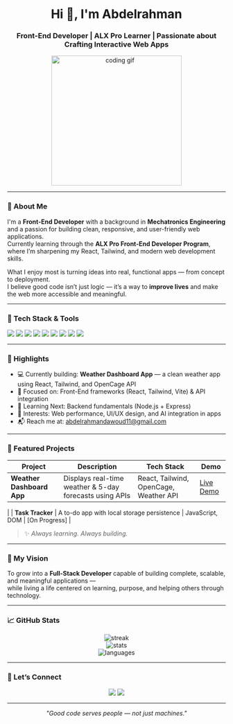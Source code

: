 <!-- GitHub Profile README for Abdelrahman Dawoud -->

<h1 align="center">Hi 👋, I'm Abdelrahman</h1>
<h3 align="center">Front-End Developer | ALX Pro Learner | Passionate about Crafting Interactive Web Apps</h3>

<p align="center">
  <img src="https://media.giphy.com/media/qgQUggAC3Pfv687qPC/giphy.gif" width="300" alt="coding gif">
</p>

---

### 🚀 About Me

I'm a **Front-End Developer** with a background in **Mechatronics Engineering** and a passion for building clean, responsive, and user-friendly web applications.  
Currently learning through the **ALX Pro Front-End Developer Program**, where I’m sharpening my React, Tailwind, and modern web development skills.  

What I enjoy most is turning ideas into real, functional apps — from concept to deployment.  
I believe good code isn’t just logic — it’s a way to **improve lives** and make the web more accessible and meaningful.

---

### 🧰 Tech Stack & Tools

<p align="left">
  <img src="https://img.shields.io/badge/HTML5-E34F26?style=for-the-badge&logo=html5&logoColor=white"/>
  <img src="https://img.shields.io/badge/CSS3-1572B6?style=for-the-badge&logo=css3&logoColor=white"/>
  <img src="https://img.shields.io/badge/JavaScript-F7DF1E?style=for-the-badge&logo=javascript&logoColor=black"/>
  <img src="https://img.shields.io/badge/React-20232A?style=for-the-badge&logo=react&logoColor=61DAFB"/>
  <img src="https://img.shields.io/badge/TailwindCSS-38B2AC?style=for-the-badge&logo=tailwind-css&logoColor=white"/>
  <img src="https://img.shields.io/badge/Vite-646CFF?style=for-the-badge&logo=vite&logoColor=white"/>
  <img src="https://img.shields.io/badge/Git-F05032?style=for-the-badge&logo=git&logoColor=white"/>
  <img src="https://img.shields.io/badge/GitHub-181717?style=for-the-badge&logo=github&logoColor=white"/>
  <img src="https://img.shields.io/badge/VSCode-007ACC?style=for-the-badge&logo=visual-studio-code&logoColor=white"/>
</p>

---

### 🌟 Highlights

- 💻 Currently building: **Weather Dashboard App** — a clean weather app using React, Tailwind, and OpenCage API  
- 🎯 Focused on: Front-End frameworks (React, Tailwind, Vite) & API integration  
- 🌱 Learning Next: Backend fundamentals (Node.js + Express)  
- 🧠 Interests: Web performance, UI/UX design, and AI integration in apps  
- 📬 Reach me at: [abdelrahmandawoud11@gmail.com](mailto:abdelrahmandawoud11@gmail.com)

---

### 📌 Featured Projects

| Project | Description | Tech Stack | Demo |
|----------|--------------|-------------|------|
| **Weather Dashboard App** | Displays real-time weather & 5-day forecasts using APIs | React, Tailwind, OpenCage, Weather API | <a href="https://yourapp.netlify.app" target="_blank">Live Demo</a>
 |
| **Task Tracker** | A to-do app with local storage persistence | JavaScript, DOM | [On Progress] |

> ✨ *Always learning. Always building.*

---

### 🧭 My Vision

To grow into a **Full-Stack Developer** capable of building complete, scalable, and meaningful applications —  
while living a life centered on learning, purpose, and helping others through technology.

---

### 📈 GitHub Stats

<p align="center">
  <img src="https://github-readme-streak-stats.herokuapp.com/?user=abdelrahman116&theme=react" alt="streak"/>
  <br/>
  <img src="https://github-readme-stats.vercel.app/api?username=abdelrahman116&show_icons=true&theme=react" alt="stats"/>
  <br/>
  <img src="https://github-readme-stats.vercel.app/api/top-langs/?username=abdelrahman116&layout=compact&theme=react" alt="languages"/>
</p>

---

### 📣 Let’s Connect

<p align="center">
  <a href="mailto:abdelrahmandawoud11@gmail.com"><img src="https://img.shields.io/badge/-Email-%23333?style=for-the-badge&logo=gmail&logoColor=white"/></a>
  <a href="https://www.linkedin.com/in/abdulrahman-dawoud-978574255/"><img src="https://img.shields.io/badge/-LinkedIn-blue?style=for-the-badge&logo=linkedin&logoColor=white"/></a>
</p>

---

<p align="center"><em>"Good code serves people — not just machines."</em></p>
